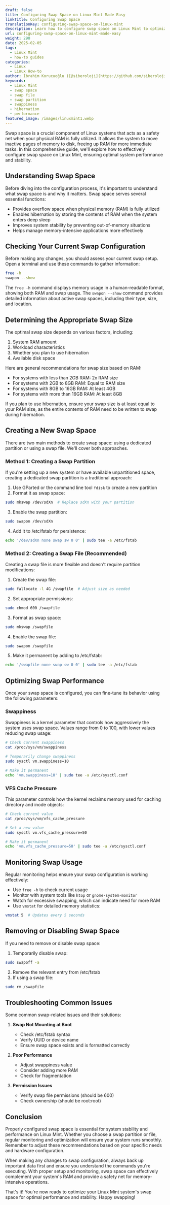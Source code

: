 ```yaml
---
draft: false
title: Configuring Swap Space on Linux Mint Made Easy
linkTitle: Configuring Swap Space
translationKey: configuring-swap-space-on-linux-mint
description: Learn how to configure swap space on Linux Mint to optimize performance and stability. This guide covers creating, resizing, and managing swap files in Linux Mint.
url: configuring-swap-space-on-linux-mint-made-easy
weight: 290
date: 2025-02-05
tags:
  - Linux Mint
  - how-to guides
categories:
  - Linux
  - Linux How-to
author: İbrahim Korucuoğlu ([@siberoloji](https://github.com/siberoloji))
keywords:
  - Linux Mint
  - swap space
  - swap file
  - swap partition
  - swappiness
  - hibernation
  - performance
featured_image: /images/linuxmint1.webp
---
```

Swap space is a crucial component of Linux systems that acts as a safety net when your physical RAM is fully utilized. It allows the system to move inactive pages of memory to disk, freeing up RAM for more immediate tasks. In this comprehensive guide, we'll explore how to effectively configure swap space on Linux Mint, ensuring optimal system performance and stability.

## Understanding Swap Space

Before diving into the configuration process, it's important to understand what swap space is and why it matters. Swap space serves several essential functions:

- Provides overflow space when physical memory (RAM) is fully utilized
- Enables hibernation by storing the contents of RAM when the system enters deep sleep
- Improves system stability by preventing out-of-memory situations
- Helps manage memory-intensive applications more effectively

## Checking Your Current Swap Configuration

Before making any changes, you should assess your current swap setup. Open a terminal and use these commands to gather information:

```bash
free -h
swapon --show
```

The `free -h` command displays memory usage in a human-readable format, showing both RAM and swap usage. The `swapon --show` command provides detailed information about active swap spaces, including their type, size, and location.

## Determining the Appropriate Swap Size

The optimal swap size depends on various factors, including:

1. System RAM amount
2. Workload characteristics
3. Whether you plan to use hibernation
4. Available disk space

Here are general recommendations for swap size based on RAM:

- For systems with less than 2GB RAM: 2x RAM size
- For systems with 2GB to 8GB RAM: Equal to RAM size
- For systems with 8GB to 16GB RAM: At least 4GB
- For systems with more than 16GB RAM: At least 8GB

If you plan to use hibernation, ensure your swap size is at least equal to your RAM size, as the entire contents of RAM need to be written to swap during hibernation.

## Creating a New Swap Space

There are two main methods to create swap space: using a dedicated partition or using a swap file. We'll cover both approaches.

### Method 1: Creating a Swap Partition

If you're setting up a new system or have available unpartitioned space, creating a dedicated swap partition is a traditional approach:

1. Use GParted or the command line tool `fdisk` to create a new partition
2. Format it as swap space:

```bash
sudo mkswap /dev/sdXn  # Replace sdXn with your partition
```

3. Enable the swap partition:

```bash
sudo swapon /dev/sdXn
```

4. Add it to /etc/fstab for persistence:

```bash
echo '/dev/sdXn none swap sw 0 0' | sudo tee -a /etc/fstab
```

### Method 2: Creating a Swap File (Recommended)

Creating a swap file is more flexible and doesn't require partition modifications:

1. Create the swap file:

```bash
sudo fallocate -l 4G /swapfile  # Adjust size as needed
```

2. Set appropriate permissions:

```bash
sudo chmod 600 /swapfile
```

3. Format as swap space:

```bash
sudo mkswap /swapfile
```

4. Enable the swap file:

```bash
sudo swapon /swapfile
```

5. Make it permanent by adding to /etc/fstab:

```bash
echo '/swapfile none swap sw 0 0' | sudo tee -a /etc/fstab
```

## Optimizing Swap Performance

Once your swap space is configured, you can fine-tune its behavior using the following parameters:

### Swappiness

Swappiness is a kernel parameter that controls how aggressively the system uses swap space. Values range from 0 to 100, with lower values reducing swap usage:

```bash
# Check current swappiness
cat /proc/sys/vm/swappiness

# Temporarily change swappiness
sudo sysctl vm.swappiness=10

# Make it permanent
echo 'vm.swappiness=10' | sudo tee -a /etc/sysctl.conf
```

### VFS Cache Pressure

This parameter controls how the kernel reclaims memory used for caching directory and inode objects:

```bash
# Check current value
cat /proc/sys/vm/vfs_cache_pressure

# Set a new value
sudo sysctl vm.vfs_cache_pressure=50

# Make it permanent
echo 'vm.vfs_cache_pressure=50' | sudo tee -a /etc/sysctl.conf
```

## Monitoring Swap Usage

Regular monitoring helps ensure your swap configuration is working effectively:

- Use `free -h` to check current usage
- Monitor with system tools like `htop` or `gnome-system-monitor`
- Watch for excessive swapping, which can indicate need for more RAM
- Use `vmstat` for detailed memory statistics:

```bash
vmstat 5  # Updates every 5 seconds
```

## Removing or Disabling Swap Space

If you need to remove or disable swap space:

1. Temporarily disable swap:

```bash
sudo swapoff -a
```

2. Remove the relevant entry from /etc/fstab
3. If using a swap file:

```bash
sudo rm /swapfile
```

## Troubleshooting Common Issues

Some common swap-related issues and their solutions:

1. **Swap Not Mounting at Boot**
   - Check /etc/fstab syntax
   - Verify UUID or device name
   - Ensure swap space exists and is formatted correctly

2. **Poor Performance**
   - Adjust swappiness value
   - Consider adding more RAM
   - Check for fragmentation

3. **Permission Issues**
   - Verify swap file permissions (should be 600)
   - Check ownership (should be root:root)

## Conclusion

Properly configured swap space is essential for system stability and performance on Linux Mint. Whether you choose a swap partition or file, regular monitoring and optimization will ensure your system runs smoothly. Remember to adjust these recommendations based on your specific needs and hardware configuration.

When making any changes to swap configuration, always back up important data first and ensure you understand the commands you're executing. With proper setup and monitoring, swap space can effectively complement your system's RAM and provide a safety net for memory-intensive operations.

That's it! You're now ready to optimize your Linux Mint system's swap space for optimal performance and stability. Happy swapping!
